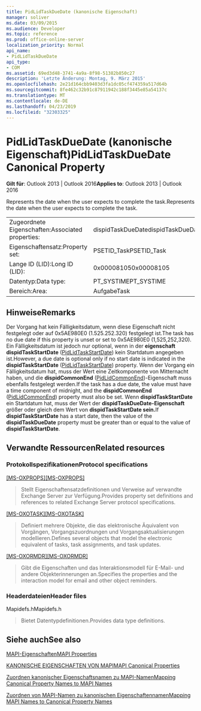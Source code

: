 ```yaml
---
title: PidLidTaskDueDate (kanonische Eigenschaft)
manager: soliver
ms.date: 03/09/2015
ms.audience: Developer
ms.topic: reference
ms.prod: office-online-server
localization_priority: Normal
api_name:
- PidLidTaskDueDate
api_type:
- COM
ms.assetid: 69ed3d48-3741-4a9a-8f98-51382b850c27
description: 'Letzte Änderung: Montag, 9. März 2015'
ms.openlocfilehash: 2e21d164cbb9403d3fa1dc05cf474359a517d64b
ms.sourcegitcommit: 8fe462c32b91c87911942c188f3445e85a54137c
ms.translationtype: MT
ms.contentlocale: de-DE
ms.lasthandoff: 04/23/2019
ms.locfileid: "32303325"
---
```

# <a name="pidlidtaskduedate-canonical-property"></a><span data-ttu-id="f314d-103">PidLidTaskDueDate (kanonische Eigenschaft)</span><span class="sxs-lookup"><span data-stu-id="f314d-103">PidLidTaskDueDate Canonical Property</span></span>

  
  
<span data-ttu-id="f314d-104">**Gilt für**: Outlook 2013 | Outlook 2016</span><span class="sxs-lookup"><span data-stu-id="f314d-104">**Applies to**: Outlook 2013 | Outlook 2016</span></span> 
  
<span data-ttu-id="f314d-105">Represents the date when the user expects to complete the task.</span><span class="sxs-lookup"><span data-stu-id="f314d-105">Represents the date when the user expects to complete the task.</span></span>
  
|||
|:-----|:-----|
|<span data-ttu-id="f314d-106">Zugeordnete Eigenschaften:</span><span class="sxs-lookup"><span data-stu-id="f314d-106">Associated properties:</span></span>  <br/> |<span data-ttu-id="f314d-107">dispidTaskDueDate</span><span class="sxs-lookup"><span data-stu-id="f314d-107">dispidTaskDueDate</span></span>  <br/> |
|<span data-ttu-id="f314d-108">Eigenschaftensatz:</span><span class="sxs-lookup"><span data-stu-id="f314d-108">Property set:</span></span>  <br/> |<span data-ttu-id="f314d-109">PSETID_Task</span><span class="sxs-lookup"><span data-stu-id="f314d-109">PSETID_Task</span></span>  <br/> |
|<span data-ttu-id="f314d-110">Lange ID (LID):</span><span class="sxs-lookup"><span data-stu-id="f314d-110">Long ID (LID):</span></span>  <br/> |<span data-ttu-id="f314d-111">0x00008105</span><span class="sxs-lookup"><span data-stu-id="f314d-111">0x00008105</span></span>  <br/> |
|<span data-ttu-id="f314d-112">Datentyp:</span><span class="sxs-lookup"><span data-stu-id="f314d-112">Data type:</span></span>  <br/> |<span data-ttu-id="f314d-113">PT_SYSTIME</span><span class="sxs-lookup"><span data-stu-id="f314d-113">PT_SYSTIME</span></span>  <br/> |
|<span data-ttu-id="f314d-114">Bereich:</span><span class="sxs-lookup"><span data-stu-id="f314d-114">Area:</span></span>  <br/> |<span data-ttu-id="f314d-115">Aufgabe</span><span class="sxs-lookup"><span data-stu-id="f314d-115">Task</span></span>  <br/> |
   
## <a name="remarks"></a><span data-ttu-id="f314d-116">Hinweise</span><span class="sxs-lookup"><span data-stu-id="f314d-116">Remarks</span></span>

<span data-ttu-id="f314d-117">Der Vorgang hat kein Fälligkeitsdatum, wenn diese Eigenschaft nicht festgelegt oder auf 0x5AE980E0 (1.525.252.320) festgelegt ist.</span><span class="sxs-lookup"><span data-stu-id="f314d-117">The task has no due date if this property is unset or set to 0x5AE980E0 (1,525,252,320).</span></span> <span data-ttu-id="f314d-118">Ein Fälligkeitsdatum ist jedoch nur optional, wenn in der **eigenschaft dispidTaskStartDate** ([PidLidTaskStartDate](pidlidtaskstartdate-canonical-property.md)) kein Startdatum angegeben ist.</span><span class="sxs-lookup"><span data-stu-id="f314d-118">However, a due date is optional only if no start date is indicated in the **dispidTaskStartDate** ([PidLidTaskStartDate](pidlidtaskstartdate-canonical-property.md)) property.</span></span> <span data-ttu-id="f314d-119">Wenn der Vorgang ein Fälligkeitsdatum hat, muss der Wert eine Zeitkomponente von Mitternacht haben, und die **dispidCommonEnd** ([PidLidCommonEnd](pidlidcommonend-canonical-property.md))-Eigenschaft muss ebenfalls festgelegt werden.</span><span class="sxs-lookup"><span data-stu-id="f314d-119">If the task has a due date, the value must have a time component of midnight, and the **dispidCommonEnd** ([PidLidCommonEnd](pidlidcommonend-canonical-property.md)) property must also be set.</span></span> <span data-ttu-id="f314d-120">Wenn **dispidTaskStartDate** ein Startdatum hat, muss der Wert der **dispidTaskDueDate-Eigenschaft** größer oder gleich dem Wert von **dispidTaskStartDate sein.**</span><span class="sxs-lookup"><span data-stu-id="f314d-120">If **dispidTaskStartDate** has a start date, then the value of the **dispidTaskDueDate** property must be greater than or equal to the value of **dispidTaskStartDate**.</span></span>
  
## <a name="related-resources"></a><span data-ttu-id="f314d-121">Verwandte Ressourcen</span><span class="sxs-lookup"><span data-stu-id="f314d-121">Related resources</span></span>

### <a name="protocol-specifications"></a><span data-ttu-id="f314d-122">Protokollspezifikationen</span><span class="sxs-lookup"><span data-stu-id="f314d-122">Protocol specifications</span></span>

<span data-ttu-id="f314d-123">[[MS-OXPROPS]](https://msdn.microsoft.com/library/f6ab1613-aefe-447d-a49c-18217230b148%28Office.15%29.aspx)</span><span class="sxs-lookup"><span data-stu-id="f314d-123">[[MS-OXPROPS]](https://msdn.microsoft.com/library/f6ab1613-aefe-447d-a49c-18217230b148%28Office.15%29.aspx)</span></span>
  
> <span data-ttu-id="f314d-124">Stellt Eigenschaftensatzdefinitionen und Verweise auf verwandte Exchange Server zur Verfügung.</span><span class="sxs-lookup"><span data-stu-id="f314d-124">Provides property set definitions and references to related Exchange Server protocol specifications.</span></span>
    
<span data-ttu-id="f314d-125">[[MS-OXOTASK]](https://msdn.microsoft.com/library/55600ec0-6195-4730-8436-59c7931ef27e%28Office.15%29.aspx)</span><span class="sxs-lookup"><span data-stu-id="f314d-125">[[MS-OXOTASK]](https://msdn.microsoft.com/library/55600ec0-6195-4730-8436-59c7931ef27e%28Office.15%29.aspx)</span></span>
  
> <span data-ttu-id="f314d-126">Definiert mehrere Objekte, die das elektronische Äquivalent von Vorgängen, Vorgangszuordnungen und Vorgangsaktualisierungen modellieren.</span><span class="sxs-lookup"><span data-stu-id="f314d-126">Defines several objects that model the electronic equivalent of tasks, task assignments, and task updates.</span></span>
    
<span data-ttu-id="f314d-127">[[MS-OXORMDR]](https://msdn.microsoft.com/library/5454ebcc-e5d1-4da8-a598-d393b101caab%28Office.15%29.aspx)</span><span class="sxs-lookup"><span data-stu-id="f314d-127">[[MS-OXORMDR]](https://msdn.microsoft.com/library/5454ebcc-e5d1-4da8-a598-d393b101caab%28Office.15%29.aspx)</span></span>
  
> <span data-ttu-id="f314d-128">Gibt die Eigenschaften und das Interaktionsmodell für E-Mail- und andere Objekterinnerungen an.</span><span class="sxs-lookup"><span data-stu-id="f314d-128">Specifies the properties and the interaction model for email and other object reminders.</span></span>
    
### <a name="header-files"></a><span data-ttu-id="f314d-129">Headerdateien</span><span class="sxs-lookup"><span data-stu-id="f314d-129">Header files</span></span>

<span data-ttu-id="f314d-130">Mapidefs.h</span><span class="sxs-lookup"><span data-stu-id="f314d-130">Mapidefs.h</span></span>
  
> <span data-ttu-id="f314d-131">Bietet Datentypdefinitionen.</span><span class="sxs-lookup"><span data-stu-id="f314d-131">Provides data type definitions.</span></span>
    
## <a name="see-also"></a><span data-ttu-id="f314d-132">Siehe auch</span><span class="sxs-lookup"><span data-stu-id="f314d-132">See also</span></span>



[<span data-ttu-id="f314d-133">MAPI-Eigenschaften</span><span class="sxs-lookup"><span data-stu-id="f314d-133">MAPI Properties</span></span>](mapi-properties.md)
  
[<span data-ttu-id="f314d-134">KANONISCHE EIGENSCHAFTEN VON MAPI</span><span class="sxs-lookup"><span data-stu-id="f314d-134">MAPI Canonical Properties</span></span>](mapi-canonical-properties.md)
  
[<span data-ttu-id="f314d-135">Zuordnen kanonischer Eigenschaftsnamen zu MAPI-Namen</span><span class="sxs-lookup"><span data-stu-id="f314d-135">Mapping Canonical Property Names to MAPI Names</span></span>](mapping-canonical-property-names-to-mapi-names.md)
  
[<span data-ttu-id="f314d-136">Zuordnen von MAPI-Namen zu kanonischen Eigenschaftennamen</span><span class="sxs-lookup"><span data-stu-id="f314d-136">Mapping MAPI Names to Canonical Property Names</span></span>](mapping-mapi-names-to-canonical-property-names.md)

